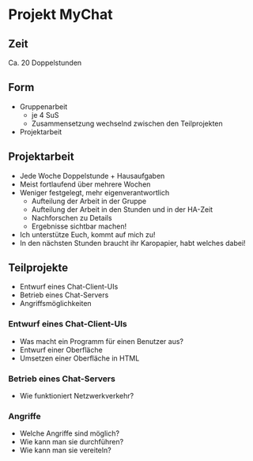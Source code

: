 # Projekt MyChat

## Zeit
Ca. 20 Doppelstunden

## Form
- Gruppenarbeit
    - je 4 SuS
    - Zusammensetzung wechselnd zwischen den Teilprojekten
- Projektarbeit

## Projektarbeit
- Jede Woche Doppelstunde + Hausaufgaben
- Meist fortlaufend über mehrere Wochen
- Weniger festgelegt, mehr eigenverantwortlich
    - Aufteilung der Arbeit in der Gruppe
    - Aufteilung der Arbeit in den Stunden und in der HA-Zeit
    - Nachforschen zu Details
    - Ergebnisse sichtbar machen!
- Ich unterstütze Euch, kommt auf mich zu!
- In den nächsten Stunden braucht ihr Karopapier, habt welches dabei!

## Teilprojekte
- Entwurf eines Chat-Client-UIs
- Betrieb eines Chat-Servers
- Angriffsmöglichkeiten

### Entwurf eines Chat-Client-UIs
- Was macht ein Programm für einen Benutzer aus?
- Entwurf einer Oberfläche
- Umsetzen einer Oberfläche in HTML

### Betrieb eines Chat-Servers
- Wie funktioniert Netzwerkverkehr?

### Angriffe
- Welche Angriffe sind möglich?
- Wie kann man sie durchführen?
- Wie kann man sie vereiteln?
